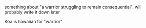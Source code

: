 something about "a warrior struggling to remain consequential". will probably write it down later 

Koa is hawaiian for "warrior"